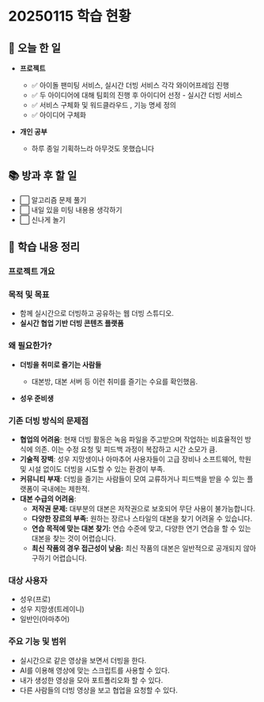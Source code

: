 # 20250115 학습 현황

## 📅 오늘 한 일 

- **프로젝트**
    - ✅ 아이돌 팬미팅 서비스, 실시간 더빙 서비스 각각 와이어프레임 진행
    - ✅ 두 아이디어에 대해 팀회의 진행 후 아이디어 선정 - 실시간 더빙 서비스
    - ✅ 서비스 구체화 및 워드클라우드 , 기능 명세 정의
    - ✅ 아이디어 구체화
    

- **개인 공부**
    - 하루 종일 기획하느라 아무것도 못했습니다

## 📚 방과 후 할 일
- ⬜ 알고리즘 문제 풀기
- ⬜ 내일 있을 미팅 내용용 생각하기
- ⬜ 신나게 놀기

## 📝 학습 내용 정리

### 프로젝트 개요

### 목적 및 목표

- 함께 실시간으로 더빙하고 공유하는 웹 더빙 스튜디오.
- **실시간 협업 기반 더빙 콘텐츠 플랫폼**

### 왜 필요한가?
- **더빙을 취미로 즐기는 사람들**
    - 대본방, 대본 서버 등 이런 취미를 즐기는 수요를 확인했음.

- **성우 준비생**

### 기존 더빙 방식의 문제점

- **협업의 어려움**: 현재 더빙 활동은 녹음 파일을 주고받으며 작업하는 비효율적인 방식에 의존. 이는 수정 요청 및 피드백 과정이 복잡하고 시간 소모가 큼.
- **기술적 장벽**: 성우 지망생이나 아마추어 사용자들이 고급 장비나 소프트웨어, 학원 및 시설 없이도 더빙을 시도할 수 있는 환경이 부족.
- **커뮤니티 부재**: 더빙을 즐기는 사람들이 모여 교류하거나 피드백을 받을 수 있는 플랫폼이 국내에는 제한적.
- **대본 수급의 어려움**:
    - **저작권 문제:** 대부분의 대본은 저작권으로 보호되어 무단 사용이 불가능합니다.
    - **다양한 장르의 부족:** 원하는 장르나 스타일의 대본을 찾기 어려울 수 있습니다.
    - **연습 목적에 맞는 대본 찾기:** 연습 수준에 맞고, 다양한 연기 연습을 할 수 있는 대본을 찾는 것이 어렵습니다.
    - **최신 작품의 경우 접근성이 낮음:** 최신 작품의 대본은 일반적으로 공개되지 않아 구하기 어렵습니다.

### 대상 사용자

- 성우(프로)
- 성우 지망생(트레이니)
- 일반인(아마추어)

### 주요 기능 및 범위

- 실시간으로 같은 영상을 보면서 더빙을 한다.
- AI를 이용해 영상에 맞는 스크립트를 사용할 수 있다.
- 내가 생성한 영상을 모아 포트폴리오화 할 수 있다.
- 다른 사람들의 더빙 영상을 보고 협업을 요청할 수 있다.


